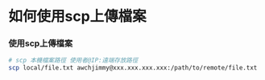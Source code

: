 # 如何使用scp上傳檔案

### 使用scp上傳檔案
```sh
# scp 本機檔案路徑 使用者@IP:遠端存放路徑
scp local/file.txt awchjimmy@xxx.xxx.xxx.xxx:/path/to/remote/file.txt
```
